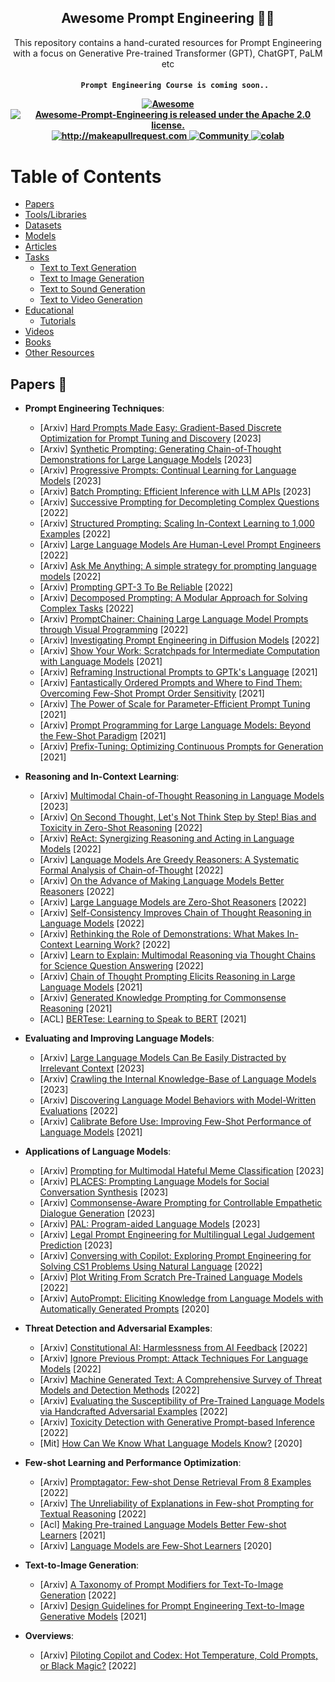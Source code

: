 <h2 align="center">Awesome Prompt Engineering 🧙‍♂️ </h2>
<p align="center">
  <p align="center"> This repository contains a hand-curated resources for Prompt Engineering with a focus on Generative Pre-trained Transformer (GPT), ChatGPT, PaLM etc

</p>


 <h4 align="center">
  
  ```
     Prompt Engineering Course is coming soon..
  ```
  
  <a href="https://awesome.re">
    <img src="https://awesome.re/badge.svg" alt="Awesome" />
  </a>
  <a href="https://github.com/promptslab/Awesome-Prompt-Engineering/blob/main/LICENSE">
    <img src="https://img.shields.io/badge/License-Apache_2.0-blue.svg" alt="Awesome-Prompt-Engineering is released under the Apache 2.0 license." />
  </a>
  <a href="http://makeapullrequest.com">
    <img src="https://img.shields.io/badge/PRs-welcome-brightgreen.svg?style=flat-square" alt="http://makeapullrequest.com" />
  </a>
  <a href="https://discord.gg/m88xfYMbK6">
    <img src="https://img.shields.io/badge/Discord-Community-orange" alt="Community" />
  </a>
  <a href="https://colab.research.google.com/drive/1f4YG9stX9aHmsmh6ZhzjekJU4X4BIynO?usp=sharing">
    <img src="https://colab.research.google.com/assets/colab-badge.svg" alt="colab" />
  </a>
</h4>


# Table of Contents

- [Papers](#papers)
- [Tools/Libraries](#tools)
- [Datasets](#datasets)
- [Models](#datasets)
- [Articles](#articles)
- [Tasks](#tasks)
  - [Text to Text Generation](#text-to-text-generation)
  - [Text to Image Generation](#text-to-image-generation)
  - [Text to Sound Generation](#text-to-sound-generation)
  - [Text to Video Generation](#text-to-video-generation)
- [Educational](#educational)
  - [Tutorials](#tutorials)
- [Videos](#videos)
- [Books](#books)
- [Other Resources](#other-resources)


## Papers 📄

- **Prompt Engineering Techniques**:

  - [Arxiv] [Hard Prompts Made Easy: Gradient-Based Discrete Optimization for Prompt Tuning and Discovery](https://arxiv.org/abs/2302.03668) [2023]
  - [Arxiv] [Synthetic Prompting: Generating Chain-of-Thought Demonstrations for Large Language Models](https://arxiv.org/abs/2302.00618) [2023]
  - [Arxiv] [Progressive Prompts: Continual Learning for Language Models](https://arxiv.org/abs/2301.12314) [2023]
  - [Arxiv] [Batch Prompting: Efficient Inference with LLM APIs](https://arxiv.org/abs/2301.08721) [2023]
  - [Arxiv] [Successive Prompting for Decompleting Complex Questions](https://arxiv.org/abs/2212.04092) [2022]
  - [Arxiv] [Structured Prompting: Scaling In-Context Learning to 1,000 Examples](https://arxiv.org/abs/2212.06713) [2022]
  - [Arxiv] [Large Language Models Are Human-Level Prompt Engineers](https://arxiv.org/abs/2211.01910) [2022]
  - [Arxiv] [Ask Me Anything: A simple strategy for prompting language models](https://paperswithcode.com/paper/ask-me-anything-a-simple-strategy-for) [2022]
  - [Arxiv] [Prompting GPT-3 To Be Reliable](https://arxiv.org/abs/2210.09150) [2022]
  - [Arxiv] [Decomposed Prompting: A Modular Approach for Solving Complex Tasks](https://arxiv.org/abs/2210.02406) [2022]
  - [Arxiv] [PromptChainer: Chaining Large Language Model Prompts through Visual Programming](https://arxiv.org/abs/2203.06566) [2022]
  - [Arxiv] [Investigating Prompt Engineering in Diffusion Models](https://arxiv.org/abs/2211.15462) [2022]
  - [Arxiv] [Show Your Work: Scratchpads for Intermediate Computation with Language Models](https://arxiv.org/abs/2112.00114) [2021]
  - [Arxiv] [Reframing Instructional Prompts to GPTk's Language](https://arxiv.org/abs/2109.07830) [2021]
  - [Arxiv] [Fantastically Ordered Prompts and Where to Find Them: Overcoming Few-Shot Prompt Order Sensitivity](https://arxiv.org/abs/2104.08786) [2021]
  - [Arxiv] [The Power of Scale for Parameter-Efficient Prompt Tuning](https://arxiv.org/abs/2104.08691) [2021]
  - [Arxiv] [Prompt Programming for Large Language Models: Beyond the Few-Shot Paradigm](https://arxiv.org/abs/2102.07350) [2021]
  - [Arxiv] [Prefix-Tuning: Optimizing Continuous Prompts for Generation](https://arxiv.org/abs/2101.00190) [2021]
  
 
- **Reasoning and In-Context Learning**:

  - [Arxiv] [Multimodal Chain-of-Thought Reasoning in Language Models](https://arxiv.org/abs/2302.00923) [2023]
  - [Arxiv] [On Second Thought, Let's Not Think Step by Step! Bias and Toxicity in Zero-Shot Reasoning](https://arxiv.org/abs/2212.08061) [2022]
  - [Arxiv] [ReAct: Synergizing Reasoning and Acting in Language Models](https://arxiv.org/abs/2210.03629) [2022]
  - [Arxiv] [Language Models Are Greedy Reasoners: A Systematic Formal Analysis of Chain-of-Thought](https://arxiv.org/abs/2210.01240v3) [2022]
  - [Arxiv] [On the Advance of Making Language Models Better Reasoners](https://arxiv.org/abs/2206.02336) [2022]
  - [Arxiv] [Large Language Models are Zero-Shot Reasoners](https://arxiv.org/abs/2205.11916) [2022]
  - [Arxiv] [Self-Consistency Improves Chain of Thought Reasoning in Language Models](https://arxiv.org/abs/2203.11171) [2022]
  - [Arxiv] [Rethinking the Role of Demonstrations: What Makes In-Context Learning Work?](https://arxiv.org/abs/2202.12837) [2022]
  - [Arxiv] [Learn to Explain: Multimodal Reasoning via Thought Chains for Science Question Answering](https://arxiv.org/abs/2209.09513v2) [2022]
  - [Arxiv] [Chain of Thought Prompting Elicits Reasoning in Large Language Models](https://arxiv.org/abs/2201.11903) [2021]
  - [Arxiv] [Generated Knowledge Prompting for Commonsense Reasoning](https://arxiv.org/abs/2110.08387) [2021]
  - [ACL] [BERTese: Learning to Speak to BERT](https://aclanthology.org/2021.eacl-main.316) [2021]
  
  
- **Evaluating and Improving Language Models**:


  - [Arxiv] [Large Language Models Can Be Easily Distracted by Irrelevant Context](https://arxiv.org/abs/2302.00093) [2023]
  - [Arxiv] [Crawling the Internal Knowledge-Base of Language Models](https://arxiv.org/abs/2301.12810) [2023]
  - [Arxiv] [Discovering Language Model Behaviors with Model-Written Evaluations](https://arxiv.org/abs/2212.09251) [2022]
  - [Arxiv] [Calibrate Before Use: Improving Few-Shot Performance of Language Models](https://arxiv.org/abs/2102.09690) [2021]
  
  
- **Applications of Language Models**:


  - [Arxiv] [Prompting for Multimodal Hateful Meme Classification](https://arxiv.org/abs/2302.04156) [2023]
  - [Arxiv] [PLACES: Prompting Language Models for Social Conversation Synthesis](https://arxiv.org/abs/2302.03269) [2023]
  - [Arxiv] [Commonsense-Aware Prompting for Controllable Empathetic Dialogue Generation](https://arxiv.org/abs/2302.01441) [2023]
  - [Arxiv] [PAL: Program-aided Language Models](https://arxiv.org/abs/2211.10435) [2023]
  - [Arxiv] [Legal Prompt Engineering for Multilingual Legal Judgement Prediction](https://arxiv.org/abs/2212.02199) [2023]
  - [Arxiv] [Conversing with Copilot: Exploring Prompt Engineering for Solving CS1 Problems Using Natural Language](https://arxiv.org/abs/2210.15157) [2022]
  - [Arxiv] [Plot Writing From Scratch Pre-Trained Language Models](https://aclanthology.org/2022.inlg-main.5) [2022]
  - [Arxiv] [AutoPrompt: Eliciting Knowledge from Language Models with Automatically Generated Prompts](https://arxiv.org/abs/2010.15980) [2020]
  
  
- **Threat Detection and Adversarial Examples**:


  - [Arxiv] [Constitutional AI: Harmlessness from AI Feedback](https://arxiv.org/abs/2212.08073) [2022]
  - [Arxiv] [Ignore Previous Prompt: Attack Techniques For Language Models](https://arxiv.org/abs/2211.09527) [2022]
  - [Arxiv] [Machine Generated Text: A Comprehensive Survey of Threat Models and Detection Methods](https://arxiv.org/abs/2210.07321) [2022]
  - [Arxiv] [Evaluating the Susceptibility of Pre-Trained Language Models via Handcrafted Adversarial Examples](https://arxiv.org/abs/2209.02128) [2022]
  - [Arxiv] [Toxicity Detection with Generative Prompt-based Inference](https://arxiv.org/abs/2205.12390) [2022]
  - [Mit] [How Can We Know What Language Models Know?](https://direct.mit.edu/tacl/article/doi/10.1162/tacl_a_00324/96460/How-Can-We-Know-What-Language-Models-Know) [2020]
  
  
- **Few-shot Learning and Performance Optimization**:


  - [Arxiv] [Promptagator: Few-shot Dense Retrieval From 8 Examples](https://arxiv.org/abs/2209.11755) [2022]
  - [Arxiv] [The Unreliability of Explanations in Few-shot Prompting for Textual Reasoning](https://arxiv.org/abs/2205.03401) [2022]
  - [Acl] [Making Pre-trained Language Models Better Few-shot Learners](https://aclanthology.org/2021.acl-long.295) [2021]
  - [Arxiv] [Language Models are Few-Shot Learners](https://arxiv.org/abs/2005.14165) [2020]
  
  
- **Text-to-Image Generation**:


  - [Arxiv] [A Taxonomy of Prompt Modifiers for Text-To-Image Generation](https://arxiv.org/abs/2204.13988) [2022]
  - [Arxiv] [Design Guidelines for Prompt Engineering Text-to-Image Generative Models](https://arxiv.org/abs/2109.06977) [2021]
  
  
- **Overviews**:

  - [Arxiv] [Piloting Copilot and Codex: Hot Temperature, Cold Prompts, or Black Magic?](https://arxiv.org/abs/2210.14699) [2022]
